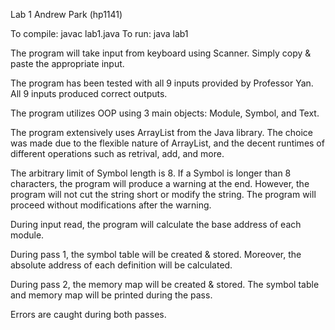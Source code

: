 Lab 1
Andrew Park (hp1141)

To compile: javac lab1.java
To run: java lab1

The program will take input from keyboard using Scanner. Simply copy & paste the appropriate input. 

The program has been tested with all 9 inputs provided by Professor Yan. All 9 inputs produced correct outputs.

The program utilizes OOP using 3 main objects: Module, Symbol, and Text. 

The program extensively uses ArrayList from the Java library. The choice was made due to the flexible nature of ArrayList, and the decent runtimes of different operations such as retrival, add, and more.

The arbitrary limit of Symbol length is 8. If a Symbol is longer than 8 characters, the program will produce a warning at the end. However, the program will not cut the string short or modify the string. The program will proceed without modifications after the warning.

During input read, the program will calculate the base address of each module.

During pass 1, the symbol table will be created & stored. Moreover, the absolute address of each definition will be calculated.

During pass 2, the memory map will be created & stored. The symbol table and memory map will be printed during the pass. 

Errors are caught during both passes.
